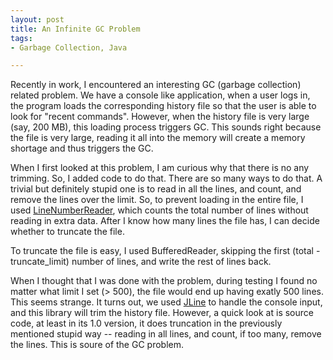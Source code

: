 ```yaml
---
layout: post
title: An Infinite GC Problem
tags:
- Garbage Collection, Java

---
```

Recently in work, I encountered an interesting GC (garbage collection) related problem. We have a console like application, when a user logs in, the program loads the corresponding history file so that the user is able to look for "recent commands". However, when the history file is very large (say, 200 MB), this loading process triggers GC. This sounds right because the file is very large, reading it all into the memory will create a memory shortage and thus triggers the GC.

When I first looked at this problem, I am curious why that there is no any trimming. So, I added code to do that. There are so many ways to do that. A trivial but definitely stupid one is to read in all the lines, and count, and remove the lines over the limit. So, to prevent loading in the entire file, I used [LineNumberReader](https://docs.oracle.com/javase/7/docs/api/java/io/LineNumberReader.html), which counts the total number of lines without reading in extra data. After I know how many lines the file has, I can decide whether to truncate the file.

To truncate the file is easy, I used BufferedReader, skipping the first (total - truncate_limit) number of lines, and write the rest of lines back.

When I thought that I was done with the problem, during testing I found no matter what limit I set (> 500), the file would end up having exatly 500 lines. This seems strange. It turns out, we used [JLine](http://jline.sourceforge.net/) to handle the console input, and this library will trim the history file. However, a quick look at is source code, at least in its 1.0 version, it does truncation in the previously mentioned stupid way -- reading in all lines, and count, if too many, remove the lines. This is soure of the GC problem.